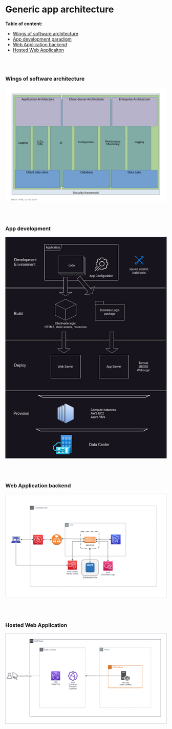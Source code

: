 # Generic app architecture

**Table of content:**
- [Wings of software architecture](#item-sw-arch)
- [App development paradigm](#item-one)
- [Web Application backend](#item-two)
- [Hosted Web Applicaiton](#item-three)

\
<br/>


<a id="item-sw-arch"></a>
### Wings of software architecture

<img src="techpages/archsnapshots/ArchitectureDoc.png?raw=true"/>


\
<br/>

<a id="item-one"></a>
### App development

<img src="techpages/archsnapshots/AppDev.png?raw=true"/>

\
<br/>

<a id="item-two"></a>
### Web Application backend

<img src="techpages/archsnapshots/SampleWebAppBackend.png?raw=true"/>

\
<br/>

<a id="item-three"></a>
### Hosted Web Application

<img src="techpages/archsnapshots/SampleWebApp.png?raw=true"/>



